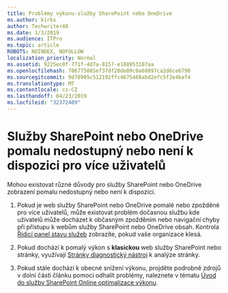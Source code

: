 ```yaml
---
title: Problémy výkonu-služby SharePoint nebo OneDrive
ms.author: kirks
author: Techwriter40
ms.date: 1/3/2019
ms.audience: ITPro
ms.topic: article
ROBOTS: NOINDEX, NOFOLLOW
localization_priority: Normal
ms.assetid: 9225ec0f-771f-4d7a-8157-e188953107aa
ms.openlocfilehash: 706775085ef37df20de09c0a68097ca2d6ce6790
ms.sourcegitcommit: 9d78905c512192ffc4675468abd2efc5f2e4baf4
ms.translationtype: MT
ms.contentlocale: cs-CZ
ms.lasthandoff: 04/23/2019
ms.locfileid: "32372409"
---
```

# <a name="sharepoint-or-onedrive-slow-inaccessible-or-unavailable-for-multiple-users"></a>Služby SharePoint nebo OneDrive pomalu nedostupný nebo není k dispozici pro více uživatelů

Mohou existovat různé důvody pro služby SharePoint nebo OneDrive zobrazení pomalu nedostupný nebo není k dispozici. 
  
1. Pokud je web služby SharePoint nebo OneDrive pomalé nebo zpožděné pro více uživatelů, může existovat problém dočasnou službu kde uživatelů může docházet k občasným zpožděním nebo navigační chyby při přístupu k webům služby SharePoint nebo OneDrive obsah. Kontrola [Řídicí panel stavu služeb](https://admin.microsoft.com/AdminPortal/Home#/servicehealth) zobrazíte, pokud vaše organizace klesá. 
  
2. Pokud dochází k pomalý výkon s **klasickou** web služby SharePoint nebo stránky, využívají [Stránky diagnostický nástroj](https://aka.ms/perftool) k analýze stránky. 
  
3. Pokud stále dochází k obecné snížení výkonu, projděte podrobně zdrojů v dolní části článku pomoci odhalit problémy, naleznete v tématu [Úvod do služby SharePoint Online optimalizace výkonu](https://go.microsoft.com/fwlink/?linkid=2024334).
  

